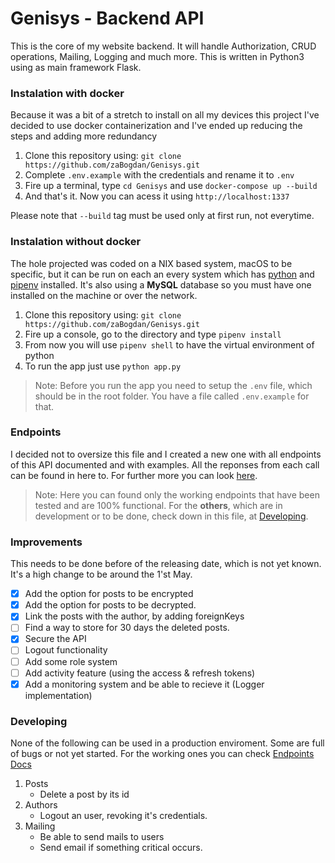 # Genisys - Backend API

This is the core of my website backend. It will handle Authorization, CRUD operations, Mailing, Logging and much more. This is written in Python3 using as main framework Flask. 

### Instalation with docker
Because it was a bit of a stretch to install on all my devices this project I've decided to use docker containerization and I've ended up reducing the steps and adding more redundancy

1. Clone this repository using: `git clone https://github.com/zaBogdan/Genisys.git`
2. Complete `.env.example` with the credentials and rename it to `.env` 
3. Fire up a terminal, type `cd Genisys` and use `docker-compose up --build`
4. And that's it. Now you can acess it using `http://localhost:1337`

Please note that `--build` tag must be used only at first run, not everytime. 

### Instalation without docker
The hole projected was coded on a NIX based system, macOS to be specific, but it can be run on each an every system which has [python](https://www.python.org/) and [pipenv](https://pypi.org/project/pipenv/) installed. It's also using a **MySQL** database so you must have one installed on the machine or over the network. 

1. Clone this repository using: `git clone https://github.com/zaBogdan/Genisys.git`
2. Fire up a console, go to the directory and type `pipenv install`
3. From now you will use `pipenv shell` to have the virtual environment of python
4. To run the app just use `python app.py`

> Note: Before you run the app you need to setup the `.env` file, which should be in the root folder. You have a file called `.env.example` for that.

### Endpoints
I decided not to oversize this file and I created a new one with all endpoints of this API documented and with examples. All the reponses from each call can be found in here to. For further more you can look [here](Endpoints.md).

> Note: Here you can found only the working endpoints that have been tested and are 100% functional. For the **others**, which are in development or to be done, check down in this file, at [Developing](#developing). 

### Improvements
This needs to be done before of the releasing date, which is not yet known. It's a high change to be around the 1'st May. 
- [x] Add the option for posts to be encrypted
- [x] Add the option for posts to be decrypted. 
- [x] Link the posts with the author, by adding foreignKeys
- [ ] Find a way to store for 30 days the deleted posts. 
- [x] Secure the API
- [ ] Logout functionality
- [ ] Add some role system
- [ ] Add activity feature (using the access & refresh tokens)
- [x] Add a monitoring system and be able to recieve it (Logger implementation)

### Developing
None of the following can be used in a production enviroment. Some are full of bugs or not yet started. For the working ones you can check [Endpoints Docs](Endpoints.md)

1. Posts
    - Delete a post by its id
2. Authors
    - Logout an user, revoking it's credentials.
3. Mailing 
    - Be able to send mails to users
    - Send email if something critical occurs.
